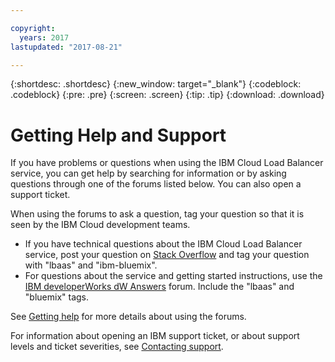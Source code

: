```yaml
---

copyright:
  years: 2017
lastupdated: "2017-08-21"

---
```


{:shortdesc: .shortdesc}
{:new_window: target="_blank"}
{:codeblock: .codeblock}
{:pre: .pre}
{:screen: .screen}
{:tip: .tip}
{:download: .download}

# Getting Help and Support

If you have problems or questions when using the IBM Cloud Load Balancer service, you can get help by searching for information or by asking questions through one of the forums listed below. You can also open a support ticket.

When using the forums to ask a question, tag your question so that it is seen by the IBM Cloud development teams.

* If you have technical questions about the IBM Cloud Load Balancer service, post your question on [Stack Overflow](https://stackoverflow.com/search?q=lbaas+ibm-bluemix) and tag your question with "lbaas" and "ibm-bluemix".
* For questions about the service and getting started instructions, use the [IBM developerWorks dW Answers](https://developer.ibm.com/answers/topics/lbaas.html?smartspace=bluemix) forum. Include the "lbaas" and "bluemix" tags.

See [Getting help](https://console.bluemix.net/docs/support/index.html#getting-help) for more details about using the forums.

For information about opening an IBM support ticket, or about support levels and ticket severities, see [Contacting support](https://console.bluemix.net/docs/support/index.html#contacting-support).
